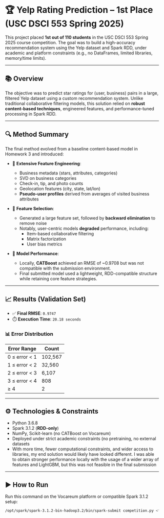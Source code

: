 # 🏆 Yelp Rating Prediction – 1st Place (USC DSCI 553 Spring 2025)

This project placed **1st out of 110 students** in the USC DSCI 553 Spring 2025 course competition. The goal was to build a high-accuracy recommendation system using the Yelp dataset and Spark RDD, under academic and platform constraints (e.g., no DataFrames, limited libraries, memory/time limits).

---

## 📚 Overview

The objective was to predict star ratings for (user, business) pairs in a large, filtered Yelp dataset using a custom recommendation system. Unlike traditional collaborative filtering models, this solution relied on **robust content-based techniques**, engineered features, and performance-tuned processing in Spark RDD.

---

## 🔍 Method Summary

The final method evolved from a baseline content-based model in Homework 3 and introduced:

- 🔬 **Extensive Feature Engineering**:
  - Business metadata (stars, attributes, categories)
  - SVD on business categories
  - Check-in, tip, and photo counts
  - Geolocation features (city, state, lat/lon)
  - **Pseudo-user profiles** derived from averages of visited business attributes

- 🧹 **Feature Selection**:
  - Generated a large feature set, followed by **backward elimination** to remove noise
  - Notably, user-centric models **degraded** performance, including:
    - Item-based collaborative filtering
    - Matrix factorization
    - User bias metrics

- 🧠 **Model Performance**:
  - Locally, **CATBoost** achieved an RMSE of ~0.9708 but was not compatible with the submission environment.
  - Final submitted model used a lightweight, RDD-compatible structure while retaining core feature strategies.

---

## 📈 Results (Validation Set)

- ✅ **Final RMSE**: `0.9747`
- ⏱️ **Execution Time**: `20.18 seconds`

### 📊 Error Distribution

| Error Range   | Count     |
|---------------|-----------|
| 0 ≤ error < 1 | 102,567   |
| 1 ≤ error < 2 | 32,560    |
| 2 ≤ error < 3 | 6,107     |
| 3 ≤ error < 4 | 808       |
| ≥ 4           | 2         |

---

## ⚙️ Technologies & Constraints

- Python 3.6.8
- Spark 3.1.2 (**RDD-only**)
- NumPy, Scikit-learn (no CATBoost on Vocareum)
- Deployed under strict academic constraints (no pretraining, no external datasets
- With more time, fewer computational constraints, and wider access to libraries, my end solution would likely have looked different. I was able to obtain stronger performance locally with the usage of a wider array of features and LightGBM, but this was not feasible in the final submission
---

## ▶️ How to Run

Run this command on the Vocareum platform or compatible Spark 3.1.2 setup:

```bash
/opt/spark/spark-3.1.2-bin-hadoop3.2/bin/spark-submit competition.py <folder_path> <test_file_name> <output_file_name>
